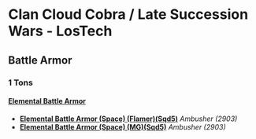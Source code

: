 # Clan Cloud Cobra / Late Succession Wars - LosTech 

## Battle Armor 

### 1 Tons 

#### [Elemental Battle Armor](../../../units/elemental_battle_armor.md) 

- [**Elemental Battle Armor (Space) (Flamer)(Sqd5)**](../../../units/elemental_battle_armor/elemental_battle_armor_space_flamersqd5.md) *Ambusher (2903)* 
- [**Elemental Battle Armor (Space) (MG)(Sqd5)**](../../../units/elemental_battle_armor/elemental_battle_armor_space_mgsqd5.md) *Ambusher (2903)* 

